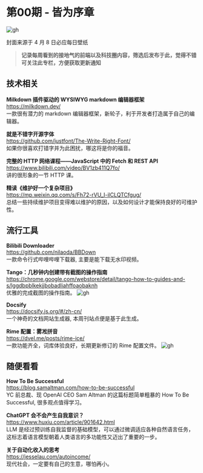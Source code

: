 # 第00期 - 皆为序章
![gh](https://cdn.jsdelivr.net/gh/BarryYangi/ObsStaticData@main/obsidian/16809343100005b75gn.jpg)

封面来源于 4 月 8 日必应每日壁纸

>**记录每周看到的接地气的前端以及科技圈内容，筛选后发布于此，觉得不错可关注此专栏，方便获取更新通知**

## 技术相关
**Milkdown 插件驱动的 WYSIWYG markdown 编辑器框架** \
https://milkdown.dev/ \
一款很有潜力的 markdown 编辑器框架，新轮子，利于开发者打造属于自己的编辑器。

**就是不错字开源字体** \
https://github.com/justfont/The-Write-Right-Font/ \
如果你很喜欢打错字并为此困扰，哪这将是你的福音。

**完整的 HTTP 网络课程——JavaScript 中的 Fetch 和 REST API** \
https://www.bilibili.com/video/BV1zb411Q7fo/ \
讲的很形象的一节 HTTP 课。

**精读《维护好一个复杂项目》** \
https://mp.weixin.qq.com/s/Fh72-rVU_I-ilCLQTCfgug/ \
总结一些持续维护项目变得难以维护的原因，以及如何设计才能保持良好的可维护性。
## 流行工具
**Bilibili Downloader** \
https://github.com/nilaoda/BBDown \
一款命令行式哔哩哔哩下载器, 主要是能下载无水印视频。

**Tango：几秒钟内创建带有截图的操作指南** \
https://chrome.google.com/webstore/detail/tango-how-to-guides-and-s/lggdbpblkekjjbobadliahffoaobaknh \
优雅的完成截图的操作指南。
![gh](https://cdn.yct.ee/gh/BarryYangi/ObsStaticData@main/obsidian/1680936161000j9bxe5.gif)

**Docsify** \
https://docsify.js.org/#/zh-cn/ \
一个神奇的文档网站生成器, 本周刊站点便是基于此生成。

**Rime 配置：雾凇拼音** \
https://dvel.me/posts/rime-ice/ \
一款功能齐全，词库体验良好，长期更新修订的 Rime 配置文件。
![gh](https://cdn.jsdelivr.net/gh/BarryYangi/ObsStaticData@main/obsidian/1680937115000leejxj.webp)

## 随便看看
**How To Be Successful** \
https://blog.samaltman.com/how-to-be-successful \
YC 前总裁、现 OpenAI CEO Sam Altman 的这篇标题简单粗暴的 How To Be Successful, 很多观点值得学习。

**ChatGPT 会不会产生自我意识？** \
https://www.huxiu.com/article/901642.html  
LLM 是经过预训练自我监督的基础模型，可以通过微调适应各种自然语言任务，这标志着语言模型朝着人类语言的多功能性又迈出了重要的一步。

**关于自动化收入的思考** \
https://jesselau.com/autoincome/ \
现代社会，一定要有自己的生意，哪怕再小。